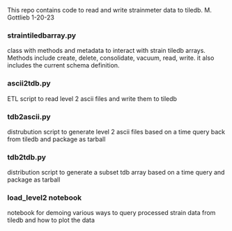 This repo contains code to read and write strainmeter data to tiledb.
M. Gottlieb 1-20-23

### straintiledbarray.py
class with methods and metadata to interact with strain tiledb arrays.  
Methods include create, delete, consolidate, vacuum, read, write.  it also 
includes the current schema definition.

### ascii2tdb.py
ETL script to read level 2 ascii files and write them to tiledb

### tdb2ascii.py
distrubution script to generate level 2 ascii files based on a time query
back from tiledb and package as tarball

### tdb2tdb.py
distribution script to generate a subset tdb array based on a time query and 
package as tarball

### load_level2 notebook
notebook for demoing various ways to query processed strain data from tiledb and
how to plot the data